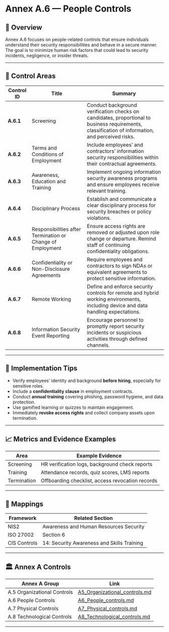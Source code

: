 # Annex A.6 — People Controls

## 🧭 Overview

Annex A.6 focuses on people-related controls that ensure individuals understand their security responsibilities and behave in a secure manner.  
The goal is to minimize human risk factors that could lead to security incidents, negligence, or insider threats.

---

## 🔑 Control Areas

| Control ID | Title | Summary |
|-------------|--------|----------|
| **A.6.1** | Screening | Conduct background verification checks on candidates, proportional to business requirements, classification of information, and perceived risks. |
| **A.6.2** | Terms and Conditions of Employment | Include employees’ and contractors’ information security responsibilities within their contractual agreements. |
| **A.6.3** | Awareness, Education and Training | Implement ongoing information security awareness programs and ensure employees receive relevant training. |
| **A.6.4** | Disciplinary Process | Establish and communicate a clear disciplinary process for security breaches or policy violations. |
| **A.6.5** | Responsibilities after Termination or Change of Employment | Ensure access rights are removed or adjusted upon role change or departure. Remind staff of continuing confidentiality obligations. |
| **A.6.6** | Confidentiality or Non-Disclosure Agreements | Require employees and contractors to sign NDAs or equivalent agreements to protect sensitive information. |
| **A.6.7** | Remote Working | Define and enforce security controls for remote and hybrid working environments, including device and data handling expectations. |
| **A.6.8** | Information Security Event Reporting | Encourage personnel to promptly report security incidents or suspicious activities through defined channels. |


---

## 🧠 Implementation Tips

- Verify employees’ identity and background **before hiring**, especially for sensitive roles.  
- Include a **confidentiality clause** in employment contracts.  
- Conduct **annual training** covering phishing, password hygiene, and data protection.  
- Use gamified learning or quizzes to maintain engagement.  
- Immediately **revoke access rights** and collect company assets upon termination.  

---

## 📈 Metrics and Evidence Examples

| Area | Example Evidence |
|------|------------------|
| Screening | HR verification logs, background check reports |
| Training | Attendance records, quiz scores, LMS reports |
| Termination | Offboarding checklist, access revocation records |

---

## 🔗 Mappings

| Framework | Related Section |
|------------|-----------------|
| NIS2 | Awareness and Human Resources Security |
| ISO 27002 | Section 6 |
| CIS Controls | 14: Security Awareness and Skills Training |

---

## 🏛 Annex A Controls

| Annex A Group | Link |
|---------------|------|
| A.5 Organizational Controls | [A5_Organizational_controls.md](./A5_Organizational_controls.md) |
| A.6 People Controls | [A6_People_controls.md](./A6_People_controls.md) |
| A.7 Physical Controls | [A7_Physical_controls.md](./A7_Physical_controls.md) |
| A.8 Technological Controls | [A8_Technological_controls.md](./A8_Technological_controls.md) |

---
